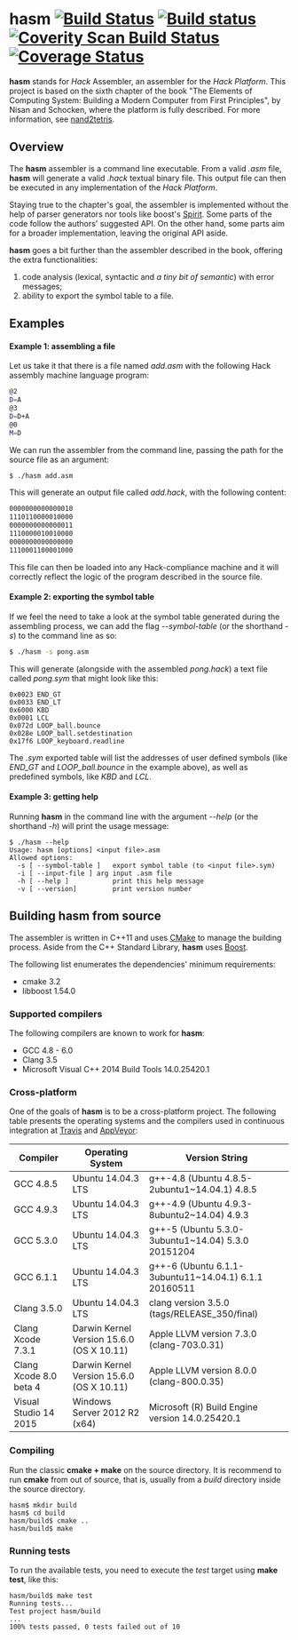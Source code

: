 # hasm [![Build Status](https://travis-ci.org/benvenutti/hasm.svg?branch=development)](https://travis-ci.org/benvenutti/hasm) [![Build status](https://ci.appveyor.com/api/projects/status/xvvgrlygu5hofm75?svg=true)](https://ci.appveyor.com/project/benvenutti/hasmtest) <a href="https://scan.coverity.com/projects/benvenutti-hasm"><img alt="Coverity Scan Build Status" src="https://scan.coverity.com/projects/9220/badge.svg"/></a> [![Coverage Status](https://coveralls.io/repos/github/benvenutti/hasm/badge.svg?branch=development)](https://coveralls.io/github/benvenutti/hasm?branch=development)

**hasm** stands for *Hack* Assembler, an assembler for the *Hack Platform*. This project is based on the sixth chapter of the book "The Elements of Computing System: Building a Modern Computer from First Principles", by Nisan and Schocken, where the platform is fully described. For more information, see [nand2tetris](http://www.nand2tetris.org/).

## Overview

The **hasm** assembler is a command line executable. From a valid *.asm* file, **hasm** will generate a valid *.hack* textual binary file. This output file can then be executed in any implementation of the *Hack Platform*.

Staying true to the chapter's goal, the assembler is implemented without the help of parser generators nor tools like boost's [Spirit](http://www.boost.org/doc/libs/1_62_0/libs/spirit/doc/html/index.html). Some parts of the code follow the authors' suggested API. On the other hand, some parts aim for a broader implementation, leaving the original API aside.

**hasm** goes a bit further than the assembler described in the book, offering the extra functionalities:

 1. code analysis (lexical, syntactic and *a tiny bit of semantic*) with error messages;
 3. ability to export the symbol table to a file.



## Examples

#### Example 1: assembling a file

Let us take it that there is a file named *add.asm* with the following Hack assembly machine language program:

```sh
@2
D=A
@3
D=D+A
@0
M=D
```

We can run the assembler from the command line, passing the path for the source file as an argument:

```sh
$ ./hasm add.asm
```

This will generate an output file called *add.hack*, with the following content:

```sh
0000000000000010
1110110000010000
0000000000000011
1110000010010000
0000000000000000
1110001100001000
```

This file can then be loaded into any Hack-compliance machine and it will correctly reflect the logic of the program described in the source file.

#### Example 2: exporting the symbol table

If we feel the need to take a look at the symbol table generated during the assembling process, we can add the flag *--symbol-table* (or the shorthand *-s*) to the command line as so:

```sh
$ ./hasm -s pong.asm
```

This will generate (alongside with the assembled *pong.hack*) a text file called *pong.sym* that might look like this:

```
0x0023 END_GT
0x0033 END_LT
0x6000 KBD
0x0001 LCL
0x072d LOOP_ball.bounce
0x028e LOOP_ball.setdestination
0x17f6 LOOP_keyboard.readline

```

The *.sym* exported table will list the addresses of user defined symbols (like *END_GT* and *LOOP_ball.bounce* in the  example above), as well as predefined symbols, like *KBD* and *LCL*.

#### Example 3: getting help

Running **hasm** in the command line with the argument *--help* (or the shorthand *-h*) will print the usage message:

```
$ ./hasm --help
Usage: hasm [options] <input file>.asm
Allowed options:
  -s [ --symbol-table ]   export symbol table (to <input file>.sym)
  -i [ --input-file ] arg input .asm file
  -h [ --help ]           print this help message
  -v [ --version]         print version number
```

## Building **hasm** from source

The assembler is written in C++11 and uses [CMake](https://cmake.org/) to manage the building process. Aside from the C++ Standard Library, **hasm** uses [Boost](http://www.boost.org/).

The following list enumerates the dependencies' minimum requirements:

* cmake 3.2
* libboost 1.54.0

### Supported compilers

The following compilers are known to work for **hasm**:

* GCC 4.8 - 6.0
* Clang 3.5
* Microsoft Visual C++ 2014 Build Tools 14.0.25420.1

### Cross-platform

One of the goals of **hasm** is to be a cross-platform project. The following table presents the operating systems and the compilers used in continuous integration at [Travis](https://travis-ci.org/benvenutti/hasm/) and [AppVeyor](https://ci.appveyor.com/project/benvenutti/hasmtest):

| Compiler        | Operating System             | Version String |
|-----------------|------------------------------|----------------|
| GCC 4.8.5       | Ubuntu 14.04.3 LTS           | g++-4.8 (Ubuntu 4.8.5-2ubuntu1~14.04.1) 4.8.5 |
| GCC 4.9.3       | Ubuntu 14.04.3 LTS           | g++-4.9 (Ubuntu 4.9.3-8ubuntu2~14.04) 4.9.3 |
| GCC 5.3.0       | Ubuntu 14.04.3 LTS           | g++-5 (Ubuntu 5.3.0-3ubuntu1~14.04) 5.3.0 20151204 |
| GCC 6.1.1       | Ubuntu 14.04.3 LTS           | g++-6 (Ubuntu 6.1.1-3ubuntu11~14.04.1) 6.1.1 20160511 |
| Clang 3.5.0     | Ubuntu 14.04.3 LTS           | clang version 3.5.0 (tags/RELEASE_350/final) |
| Clang Xcode 7.3.1 | Darwin Kernel Version 15.6.0 (OS X 10.11)           | Apple LLVM version 7.3.0 (clang-703.0.31) |
| Clang Xcode 8.0 beta 4 | Darwin Kernel Version 15.6.0 (OS X 10.11)           | Apple LLVM version 8.0.0 (clang-800.0.35) |
| Visual Studio 14 2015 | Windows Server 2012 R2 (x64)          | Microsoft (R) Build Engine version 14.0.25420.1 |

### Compiling

Run the classic **cmake + make** on the source directory. It is recommend to run **cmake** from out of source, that is, usually from a *build* directory inside the source directory.

```shh
hasm$ mkdir build
hasm$ cd build
hasm/build$ cmake ..
hasm/build$ make
```

### Running tests

To run the available tests, you need to execute the *test* target using **make test**, like this:

```shh
hasm/build$ make test
Running tests...
Test project hasm/build
...
100% tests passed, 0 tests failed out of 10
```

